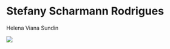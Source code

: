 # Stefany Scharmann Rodrigues

Helena Viana Sundin

![](https://media.tenor.com/OjzCsUydYUEAAAAM/cute-cha-pri.gif)
